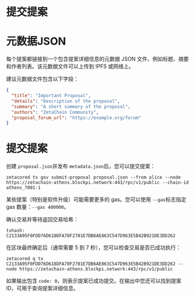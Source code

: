 # 提交提案

# 元数据JSON

每个提案都链接到一个包含提案详细信息的元数据 JSON 文件，例如标题、摘要和作者列表。该元数据文件可以上传到 IPFS 或网络上。

建议元数据文件包含以下字段：

```json
{
  "title": "Important Proposal",
  "details": "Description of the proposal",
  "summary": "A short summary of the proposal",
  "authors": "ZetaChain Community",
  "proposal_forum_url": "https://example.org/forum"
}
```

# 提交提案

创建 `proposal.json`并发布 `metadata.json`后，您可以提交提案：

```shell
zetacored tx gov submit-proposal proposal.json --from alice --node https://zetachain-athens.blockpi.network:443/rpc/v1/public --chain-id athens_7001-1
```

某些提案（特别是软件升级）可能需要更多的 gas。您可以使用 `--gas`标志指定 gas 数量：`--gas 400000`。

确认交易并等待返回交易哈希：

```shell
txhash: C2133A95F0FDD76D618DFA70F2701E7DB6AE863C547D963E5B42B921DE3DD262
```

在区块最终确定后（通常需要 5 到 7 秒），您可以检查交易是否已成功执行：

```shell
zetacored q tx C2133A95F0FDD76D618DFA70F2701E7DB6AE863C547D963E5B42B921DE3DD262 --node https://zetachain-athens.blockpi.network:443/rpc/v1/public
```

如果输出包含 `code: 0`，则表示提案已成功提交。在输出中您还可以找到提案 ID，可用于查询提案详细信息。